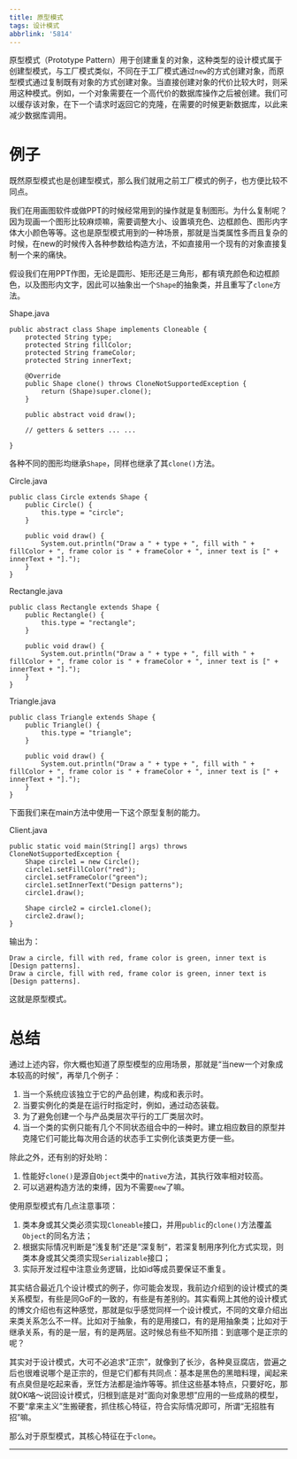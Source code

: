 ```yaml
---
title: 原型模式
tags: 设计模式
abbrlink: '5814'
---
```


原型模式（Prototype Pattern）用于创建重复的对象，这种类型的设计模式属于创建型模式，与工厂模式类似，不同在于工厂模式通过`new`的方式创建对象，而原型模式通过复制既有对象的方式创建对象。当直接创建对象的代价比较大时，则采用这种模式。例如，一个对象需要在一个高代价的数据库操作之后被创建。我们可以缓存该对象，在下一个请求时返回它的克隆，在需要的时候更新数据库，以此来减少数据库调用。

# 例子

既然原型模式也是创建型模式，那么我们就用之前工厂模式的例子，也方便比较不同点。

我们在用画图软件或做PPT的时候经常用到的操作就是复制图形。为什么复制呢？因为现画一个图形比较麻烦嘛，需要调整大小、设置填充色、边框颜色、图形内字体大小颜色等等。这也是原型模式用到的一种场景，那就是当类属性多而且复杂的时候，在new的时候传入各种参数给构造方法，不如直接用一个现有的对象直接复制一个来的痛快。

假设我们在用PPT作图，无论是圆形、矩形还是三角形，都有填充颜色和边框颜色，以及图形内文字，因此可以抽象出一个`Shape`的抽象类，并且重写了`clone`方法。

Shape.java

```
public abstract class Shape implements Cloneable {
    protected String type;
    protected String fillColor;
    protected String frameColor;
    protected String innerText;

    @Override
    public Shape clone() throws CloneNotSupportedException {
        return (Shape)super.clone();
    }

    public abstract void draw();
    
    // getters & setters ... ...
    
}
```

各种不同的图形均继承`Shape`，同样也继承了其`clone()`方法。

Circle.java

```
public class Circle extends Shape {
    public Circle() {
        this.type = "circle";
    }

    public void draw() {
        System.out.println("Draw a " + type + ", fill with " + fillColor + ", frame color is " + frameColor + ", inner text is [" + innerText + "].");
    }
}
```

Rectangle.java

```
public class Rectangle extends Shape {
    public Rectangle() {
        this.type = "rectangle";
    }

    public void draw() {
        System.out.println("Draw a " + type + ", fill with " + fillColor + ", frame color is " + frameColor + ", inner text is [" + innerText + "].");
    }
}
```

Triangle.java

```
public class Triangle extends Shape {
    public Triangle() {
        this.type = "triangle";
    }

    public void draw() {
        System.out.println("Draw a " + type + ", fill with " + fillColor + ", frame color is " + frameColor + ", inner text is [" + innerText + "].");
    }
}
```

下面我们来在main方法中使用一下这个原型复制的能力。

Client.java

```
public static void main(String[] args) throws CloneNotSupportedException {
    Shape circle1 = new Circle();
    circle1.setFillColor("red");
    circle1.setFrameColor("green");
    circle1.setInnerText("Design patterns");
    circle1.draw();

    Shape circle2 = circle1.clone();
    circle2.draw();
}
```

输出为：

```
Draw a circle, fill with red, frame color is green, inner text is [Design patterns].
Draw a circle, fill with red, frame color is green, inner text is [Design patterns].
```

这就是原型模式。

# 总结

通过上述内容，你大概也知道了原型模型的应用场景，那就是“当new一个对象成本较高的时候”，再举几个例子：

1. 当一个系统应该独立于它的产品创建，构成和表示时。
2. 当要实例化的类是在运行时指定时，例如，通过动态装载。
3. 为了避免创建一个与产品类层次平行的工厂类层次时。
4. 当一个类的实例只能有几个不同状态组合中的一种时。建立相应数目的原型并克隆它们可能比每次用合适的状态手工实例化该类更方便一些。

除此之外，还有别的好处哟：

1. 性能好`clone()`是源自`Object`类中的`native`方法，其执行效率相对较高。
2. 可以逃避构造方法的束缚，因为不需要`new`了嘛。

使用原型模式有几点注意事项：

1. 类本身或其父类必须实现`Cloneable`接口，并用`public`的`clone()`方法覆盖`Object`的同名方法；
2. 根据实际情况判断是”浅复制“还是”深复制“，若深复制用序列化方式实现，则类本身或其父类须实现`Serializable`接口；
3. 实际开发过程中注意业务逻辑，比如id等成员要保证不重复。

其实结合最近几个设计模式的例子，你可能会发现，我前边介绍到的设计模式的类关系模型，有些是同GoF的一致的，有些是有差别的。其实看网上其他的设计模式的博文介绍也有这种感觉，那就是似乎感觉同样一个设计模式，不同的文章介绍出来类关系怎么不一样。比如对于抽象，有的是用接口，有的是用抽象类；比如对于继承关系，有的是一层，有的是两层。这时候总有些不知所措：到底哪个是正宗的呢？

其实对于设计模式，大可不必追求“正宗”，就像到了长沙，各种臭豆腐店，尝遍之后也很难说哪个是正宗的，但是它们都有共同点：基本是黑色的黑暗料理，闻起来有点臭但是吃起来香，烹饪方法都是油炸等等。抓住这些基本特点，只要好吃，那就OK咯～说回设计模式，归根到底是对“面向对象思想”应用的一些成熟的模型，不要“拿来主义”生搬硬套，抓住核心特征，符合实际情况即可，所谓“无招胜有招”嘛。

那么对于原型模式，其核心特征在于`clone`。


-----